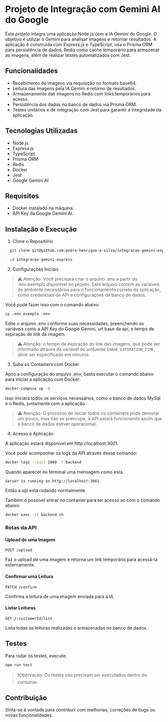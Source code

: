 # Projeto de Integração com Gemini AI do Google

Este projeto integra uma aplicação Node.js com a IA Gemini do Google. O objetivo é utilizar o Gemini para analisar imagens e retornar resultados. A aplicação é construída com Express.js e TypeScript, usa o Prisma ORM para persistência de dados, Redis como cache temporário para armazenar as imagens, além de realizar testes automatizados com Jest.

## Funcionalidades

- Recebimento de imagens via requisição no formato base64.
- Leitura das imagens pela IA Gemini e retorno de resultados.
- Armazenamento das imagens no Redis com links temporários para acesso.
- Persistência dos dados no banco de dados via Prisma ORM.
- Testes unitários e de integração com Jest para garantir a integridade da aplicação.

## Tecnologias Utilizadas

- Node.js
- Express.js
- TypeScript
- Prisma ORM
- Redis
- Docker
- Jest
- Google Gemini AI

## Requisitos

- Docker instalado na máquina.
- API Key da Google Gemini AI.

## Instalação e Execução

1. Clone o Repositório
```bash
  git clone git@github.com:pedro-henrique-a-silva/integracao-gemini-express.git

```

```bash
  cd integracao-gemini-express
```
2. Configurações Iniciais

> ⚠️ Atenção: Você precisará criar o arquivo .env a partir do .env.exemplo disponível no projeto. Este arquivo contém as variáveis de ambiente necessárias para o funcionamento correto da aplicação, como credenciais de API e configurações de banco de dados.

Você pode fazer isso com o comando abaixo:

```bash
cp .env.exemplo .env
```
Edite o arquivo .env conforme suas necessidades, preenchendo as variáveis como a API Key do Google Gemini, url base da api, e tempo de expiração do link da imagem.

> ⚠️ Atenção: o tempo de expiração do link das imagens, que pode ser informado através da variável de ambiente `IMAGE_EXPIRATION_TIME`, deve ser especificado em minutos.


3. Suba os Containers com Docker

Após a configuração do arquivo .env, basta executar o comando abaixo para iniciar a aplicação com Docker:

```bash
docker-compose up -d
```
Isso iniciará todos os serviços necessários, como o banco de dados MySql e o Redis, juntamente com a aplicação.

> ⚠️ Atenção: O processo de iniciar todos os containers pode demorar um pouco, mas não se preocupe, a API estará funcionando assim que o banco de dados estiver operacional.

4. Acesso à Aplicação

A aplicação estará disponível em http://localhost:3001.


Você pode acompanhar os logs da API através desse comando:

```bash
docker logs --tail 1000 -f backend
```

Quando aparecer no terminal uma mensagem como esta.

```bash
Server is running on http://localhost:3001
```
Então a api está rodando normalmente.

Também é possivel entrar no container para ter acesso ao com o comando abaixo:

```bash
docker exec -it backend sh
```

### Rotas da API

#### Upload de uma Imagem

`POST /upload`

Faz o upload de uma imagem e retorna um link temporário para acessá-la externamente.

#### Confirmar uma Leitura

`PATCH /confirm`

Confirma a leitura de uma imagem enviada para a IA.

#### Listar Leituras

`GET /:customerId/list`

Lista todas as leituras realizadas e armazenadas no banco de dados.

## Testes

Para rodar os testes, execute:

```bash
npm run test
```

> ❗Obervação: Os testes não precisam ser executados dentro do container.

## Contribuição

Sinta-se à vontade para contribuir com melhorias, correções de bugs ou novas funcionalidades.

